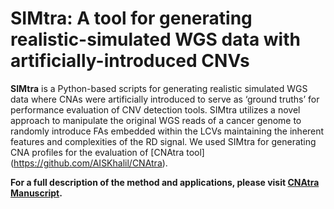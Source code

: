 # SIMtra: A tool for generating realistic-simulated WGS data with artificially-introduced CNVs

**SIMtra** is a Python-based scripts for generating realistic simulated WGS data where CNAs were artificially introduced to serve as ‘ground truths’ for performance evaluation of CNV detection tools. SIMtra utilizes a novel approach to manipulate the original WGS reads of a cancer genome to randomly introduce FAs embedded within the LCVs maintaining the inherent features and complexities of the RD signal. We used SIMtra for generating CNA profiles for the evaluation of [CNAtra tool] (https://github.com/AISKhalil/CNAtra).

**For a full description of the method and applications, please visit [CNAtra Manuscript](https://rdcu.be/b3Cki).**
